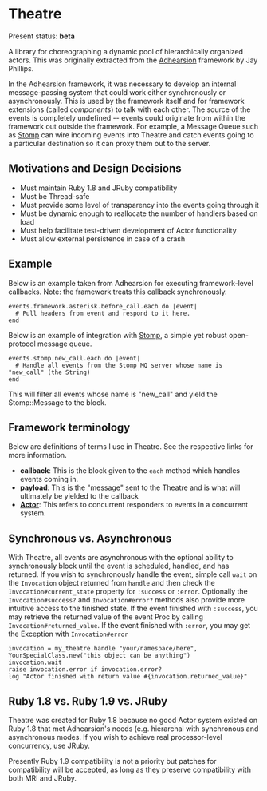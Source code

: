 Theatre
=======

Present status: **beta**

A library for choreographing a dynamic pool of hierarchically organized actors. This was originally extracted from the [Adhearsion](http://adhearsion.com) framework by Jay Phillips.

In the Adhearsion framework, it was necessary to develop an internal message-passing system that could work either synchronously or asynchronously. This is used by the framework itself and for framework extensions (called _components_) to talk with each other. The source of the events is completely undefined -- events could originate from within the framework out outside the framework. For example, a Message Queue such as [Stomp](http://stomp.codehaus.org) can wire incoming events into Theatre and catch events going to a particular destination so it can proxy them out to the server.

Motivations and Design Decisions
--------------------------------

* Must maintain Ruby 1.8 and JRuby compatibility
* Must be Thread-safe
* Must provide some level of transparency into the events going through it
* Must be dynamic enough to reallocate the number of handlers based on load
* Must help facilitate test-driven development of Actor functionality
* Must allow external persistence in case of a crash

Example
-------

Below is an example taken from Adhearsion for executing framework-level callbacks. Note: the framework treats this callback synchronously.

    events.framework.asterisk.before_call.each do |event|
      # Pull headers from event and respond to it here.
    end

Below is an example of integration with [Stomp](http://stomp.codehaus.org/), a simple yet robust open-protocol message queue.

    events.stomp.new_call.each do |event|
      # Handle all events from the Stomp MQ server whose name is "new_call" (the String)
    end

This will filter all events whose name is "new_call" and yield the Stomp::Message to the block.

Framework terminology
--------------------

Below are definitions of terms I use in Theatre. See the respective links for more information.

* **callback**: This is the block given to the `each` method which handles events coming in.
* **payload**: This is the "message" sent to the Theatre and is what will ultimately be yielded to the callback
* **[Actor](http://en.wikipedia.org/wiki/Actor_model)**: This refers to concurrent responders to events in a concurrent system.

Synchronous vs. Asynchronous
----------------------------

With Theatre, all events are asynchronous with the optional ability to synchronously block until the event is scheduled, handled, and has returned. If you wish to synchronously handle the event, simple call `wait` on the `Invocation` object returned from `handle` and then check the `Invocation#current_state` property for `:success` or `:error`. Optionally the `Invocation#success?` and `Invocation#error?` methods also provide more intuitive access to the finished state. If the event finished with `:success`, you may retrieve the returned value of the event Proc by calling `Invocation#returned_value`. If the event finished with `:error`, you may get the Exception with `Invocation#error`

    invocation = my_theatre.handle "your/namespace/here", YourSpecialClass.new("this object can be anything")
    invocation.wait
    raise invocation.error if invocation.error?
    log "Actor finished with return value #{invocation.returned_value}"

Ruby 1.8 vs. Ruby 1.9 vs. JRuby
-------------------------------

Theatre was created for Ruby 1.8 because no good Actor system existed on Ruby 1.8 that met Adhearsion's needs (e.g. hierarchal with synchronous and asynchronous modes. If you wish to achieve real processor-level concurrency, use JRuby.

Presently Ruby 1.9 compatibility is not a priority but patches for compatibility will be accepted, as long as they preserve compatibility with both MRI and JRuby.
